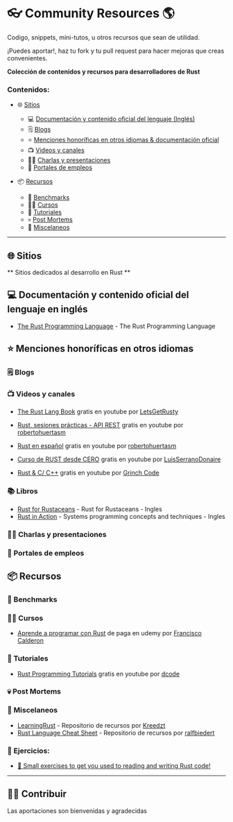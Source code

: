 # 👓 Community Resources 🌎

Codigo, snippets, mini-tutos, u otros recursos que sean de utilidad.

¡Puedes aportar!, haz tu fork y tu pull request para hacer mejoras que creas convenientes.


**Colección de contenidos y recursos para desarrolladores de Rust**

### Contenidos:

- 🌐 [Sitios](#-sitios)
    - 💻 [Documentación y contenido oficial del lenguaje (Inglés)](#-documentaci&oacute;n-y-contenido-oficial-del-lenguaje-en-ingl&eacute;s)
    - 🗒️ [Blogs](#%EF%B8%8F-blogs)
    - ⭐ [Menciones honoríficas en otros idiomas & documentación oficial](#-menciones-honoríficas-en-otros-idiomas)
    - 📺 [Videos y canales](#-videos-y-canales)
    - 👨‍🏫 [Charlas y presentaciones](#-charlas-y-presentaciones)
    - 💼 [Portales de empleos](#-portales-de-empleos)

- 📦 [Recursos](#-recursos)
    - 🏁 [Benchmarks](#-benchmarks)
    - 🧑‍🎓 [Cursos](#-cursos)
    - 📃 [Tutoriales](#-tutoriales)
    - 💀 [Post Mortems](#-post-mortems)
    - 📌 [Miscelaneos](#-miscelaneos)


<div><hr></div>

## 🌐 Sitios

** Sitios dedicados al desarrollo en Rust **

## 💻 Documentación y contenido oficial del lenguaje en inglés 

* [The Rust Programming Language](https://doc.rust-lang.org/book/) - The Rust Programming Language

## ⭐ Menciones honoríficas en otros idiomas


### 🗒️ Blogs


### 📺 Videos y canales
  * [The Rust Lang Book](https://www.youtube.com/playlist?list=PLai5B987bZ9CoVR-QEIN9foz4QCJ0H2Y8) gratis en youtube por [LetsGetRusty](https://www.youtube.com/c/LetsGetRusty)

  * [Rust, sesiones prácticas - API REST](https://www.youtube.com/playlist?list=PLojDVPvSO1Di_QEnvDOI5FIeieqYpm1xd) gratis en youtube por [robertohuertasm](https://www.youtube.com/c/robertohuertasm/)

  * [Rust en español](https://www.youtube.com/playlist?list=PLojDVPvSO1DjYj8bMcMOU3KzLbRww-3Eb) gratis en youtube por [robertohuertasm](https://www.youtube.com/c/robertohuertasm/)

  * [Curso de RUST desde CERO](https://www.youtube.com/playlist?list=PLAMfQH2NKM_tyKzBV1iJf5L8j7oJl6KHl) gratis en youtube por [LuisSerranoDonaire](https://www.youtube.com/c/LuisSerranoDonaire/)

  * [Rust & C/ C++]( https://www.youtube.com/playlist?list=PL39ZlG-MyGa5U0RHeTbQ5GQFtL6qjSjNA) gratis en youtube por [Grinch Code](https://www.youtube.com/channel/UC5E3Jh6qL6JJT_fYFyq_TEA)

### 📚 Libros


* [Rust for Rustaceans](https://nostarch.com/rust-rustaceans) - Rust for Rustaceans - Ingles
* [Rust in Action](https://www.rustinaction.com/) - Systems programming concepts and techniques - Ingles



### 👨‍🏫 Charlas y presentaciones


### 💼 Portales de empleos


## 📦 Recursos


### 🏁 Benchmarks


### 🧑‍🎓 Cursos

  * [Aprende a programar con Rust](https://www.udemy.com/course/aprende-a-programar-con-rust) de paga en udemy por [Francisco Calderon]()


### 📃 Tutoriales
  * [Rust Programming Tutorials](https://www.youtube.com/playlist?list=PLVvjrrRCBy2JSHf9tGxGKJ-bYAN_uDCUL) gratis en youtube por [dcode](https://www.youtube.com/c/dcode-software)


### 💀 Post Mortems


### 📌 Miscelaneos

  * [LearningRust](https://github.com/Kreedzt/LearningRust) - Repositorio de recursos por  [Kreedzt](https://github.com/Kreedzt)
  * [Rust Language Cheat Sheet](https://github.com/ralfbiedert/cheats.rs) - Repositorio de recursos por  [ralfbiedert](https://github.com/ralfbiedert)


### 🔖 Ejercicios:

  * [🦀 Small exercises to get you used to reading and writing Rust code!](https://github.com/rust-lang/rustlings)


<div><hr></div>

## 🧑‍💻 Contribuir

Las aportaciones son bienvenidas y agradecidas
